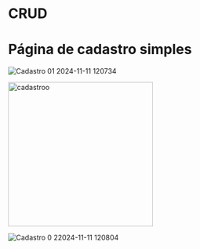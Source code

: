 # CRUD

 # Página de cadastro simples

 ![Cadastro 01 2024-11-11 120734](https://github.com/user-attachments/assets/6a4712a0-a4e5-427d-a6d2-f459de995979)

 
<img width="295" alt="cadastroo" src="https://github.com/user-attachments/assets/d601adbb-c101-41ee-ab5d-de465112b499">


![Cadastro 0 22024-11-11 120804](https://github.com/user-attachments/assets/c2cd4582-e02f-44c3-a5dc-856517da065a)




 



